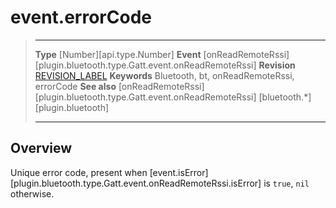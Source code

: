 # event.errorCode

> --------------------- ------------------------------------------------------------------------------------------
> __Type__              [Number][api.type.Number]
> __Event__             [onReadRemoteRssi][plugin.bluetooth.type.Gatt.event.onReadRemoteRssi]
> __Revision__          [REVISION_LABEL](REVISION_URL)
> __Keywords__          Bluetooth, bt, onReadRemoteRssi, errorCode
> __See also__          [onReadRemoteRssi][plugin.bluetooth.type.Gatt.event.onReadRemoteRssi]
>						[bluetooth.*][plugin.bluetooth]
> --------------------- ------------------------------------------------------------------------------------------

## Overview

Unique error code, present when [event.isError][plugin.bluetooth.type.Gatt.event.onReadRemoteRssi.isError] is `true`, `nil` otherwise.